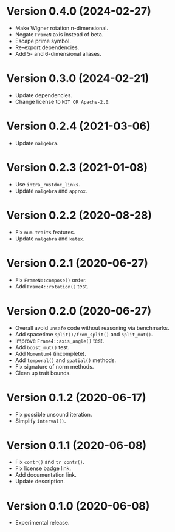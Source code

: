 # Version 0.4.0 (2024-02-27)

  * Make Wigner rotation n-dimensional.
  * Negate `FrameN` axis instead of beta.
  * Escape prime symbol.
  * Re-export dependencies.
  * Add 5- and 6-dimensional aliases.

# Version 0.3.0 (2024-02-21)

  * Update dependencies.
  * Change license to `MIT OR Apache-2.0`.

# Version 0.2.4 (2021-03-06)

  * Update `nalgebra`.

# Version 0.2.3 (2021-01-08)

  * Use `intra_rustdoc_links`.
  * Update `nalgebra` and `approx`.

# Version 0.2.2 (2020-08-28)

  * Fix `num-traits` features.
  * Update `nalgebra` and `katex`.

# Version 0.2.1 (2020-06-27)

  * Fix `FrameN::compose()` order.
  * Add `Frame4::rotation()` test.

# Version 0.2.0 (2020-06-27)

  * Overall avoid `unsafe` code without reasoning via benchmarks.
  * Add spacetime `split()/from_split()` and `split_mut()`.
  * Improve `Frame4::axis_angle()` test.
  * Add `boost_mut()` test.
  * Add `Momentum4` (incomplete).
  * Add `temporal()` and `spatial()` methods.
  * Fix signature of norm methods.
  * Clean up trait bounds.

# Version 0.1.2 (2020-06-17)

  * Fix possible unsound iteration.
  * Simplify `interval()`.

# Version 0.1.1 (2020-06-08)

  * Fix `contr()` and `tr_contr()`.
  * Fix license badge link.
  * Add documentation link.
  * Update description.

# Version 0.1.0 (2020-06-08)

  * Experimental release.
